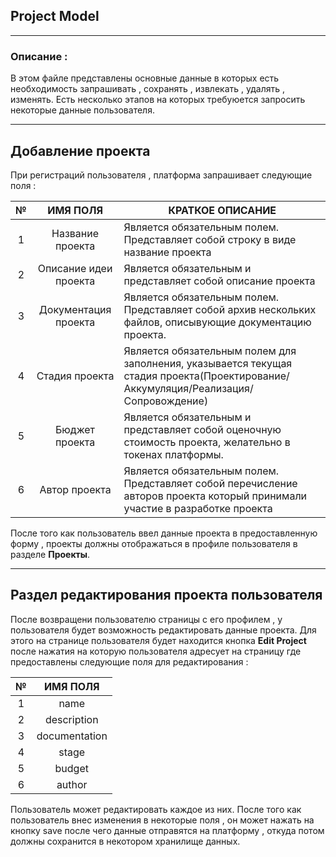 ## **Project Model**

---


### **Описание :**

В этом файле представлены основные  данные в которых есть необходимость запрашивать , сохранять , извлекать , удалять , изменять. Есть несколько этапов на которых требуюется запросить некоторые данные пользователя.

---

## **Добавление проекта**

При регистраций пользователя , платформа запрашивает следующие поля : 
 
| №     |  ИМЯ ПОЛЯ  | КРАТКОЕ ОПИСАНИЕ
|:-----:|:------------:|----------------- 
| 1     | Название проекта      | Является обязательным полем. Представляет собой строку в виде название проекта
| 2     | Описание идеи проекта    | Является обязательным и представляет собой описание проекта
| 3     | Документация проекта    | Является обязательным полем. Представляет собой архив нескольких файлов, описывующие документацию проекта.
| 4     | Стадия проекта      | Является обязательным полем для заполнения, указывается текущая стадия проекта(Проектирование/Аккумуляция/Реализация/Сопровождение)
| 5     | Бюджет проекта    | Является обязательным и представляет собой оценочную стоимость проекта, желательно в токенах платформы.
| 6     | Автор проекта    | Является обязательным полем. Представляет собой перечисление авторов проекта который принимали участие в разработке проекта

После того как пользователь ввел данные проекта в предоставленную форму , проекты должны отображаться в профиле пользователя в разделе **Проекты**.

---

## Раздел редактирования проекта пользователя 

После возвращени пользователю страницы с его профилем , у пользователя будет возможность редактировать данные проекта. Для этого на странице пользователя будет находится кнопка **Edit Project** после нажатия на которую пользователя адресует на страницу где предоставлены следующие поля для редактирования : 



| №     |  ИМЯ ПОЛЯ                                |
|:-----:|:----------------------------------------:|
| 1     | name                                  |
| 2     | description                                 | 
| 3     | documentation                                |
| 4     | stage                              | 
| 5     | budget                                 | 
| 6     | author                                   |  


Пользователь может редактировать каждое из них. После того как пользователь внес изменения в некоторые поля , он может нажать на кнопку save после чего данные отправятся на платформу , откуда потом должны сохранится в некотором хранилище данных.
